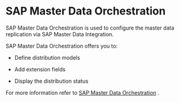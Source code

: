 <!-- loioeada668f7a2442f390c603aa65a40bc6 -->

# SAP Master Data Orchestration

SAP Master Data Orchestration is used to configure the master data replication via SAP Master Data Integration.

SAP Master Data Orchestration offers you to:

-   Define distribution models

-   Add extension fields

-   Display the distribution status


For more information refer to [SAP Master Data Orchestration](https://help.sap.com/docs/SAP_MASTER_DATA_INTEGRATION/8ce78b673ef04cc1bcfeb01c93ef7885/0bed505b149b4ec6af24bf503a45708b.html) .

